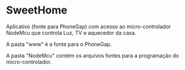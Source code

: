 # SweetHome
Aplicativo (fonte para PhoneGap) com acesso ao micro-controlador NodeMcu que controla Luz, TV e aquecedor da casa.

A pasta "www" é a fonte para o PhoneGap.

A pasta "NodeMcu" contém os arquivos fontes para a programação do micro-controlador. 
